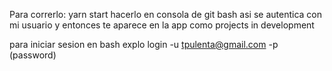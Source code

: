 Para correrlo: yarn start
hacerlo en consola de git bash asi se autentica con mi usuario
y entonces te aparece en la app como projects in development

para iniciar sesion en bash
explo login -u tpulenta@gmail.com -p (password)